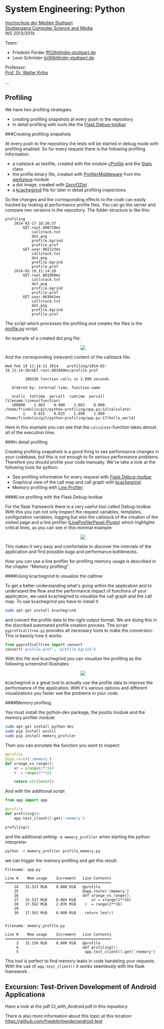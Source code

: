 System Engineering: Python
==========================

[Hochschule der Medien Stuttgart](http://www.hdm-stuttgart.de/)  
[Studiengang Computer Science and Media](http://www.mi.hdm-stuttgart.de/csm)  
WS 2013/2014

Team:
* Friedolin Förder ff026@hdm-stuttgart.de
* Leon Schröder ls066@hdm-stuttgart.de

Professor:  
[Prof. Dr. Walter Kriha](http://kriha.de/)
 
...

Profiling
---------

We have two profiling strategies:

* creating profiling snapshots at every push to the repository
* in detail profiling with tools like the [Flask Debug-toolbar](https://github.com/mgood/flask-debugtoolbar)

###Creating profiling snapshots

At every push to the repository the tests will be started in debug mode with profiling enabled.
So for every request there is the following profiling information: 

* a callstack as textfile, created with the module [cProfile](http://docs.python.org/2/library/profile.html#module-cProfile) and the [Stats](http://docs.python.org/2/library/profile.html#pstats.Stats) class
* the profile binary file, created with [ProfilerMiddleware](http://werkzeug.pocoo.org/docs/contrib/profiler/) from the [werkzeug](http://werkzeug.pocoo.org/) module
* a dot image, created with [Gprof2Dot](http://code.google.com/p/jrfonseca/wiki/Gprof2Dot)
* a [kcachegrind](http://kcachegrind.sourceforge.net/html/Home.html) file for later in detail profiling inspections

So the changes and the corresponding effects to the code can easily tracked by looking at performance profile files.
You can go the server and compare two versions in the repository. The folder structure is like this:

```
profiling
    2014-02-17_18:20:37
        GET.root.000738ms
            callstack.txt
            dot.png
            profile.kgrind
            profile.prof
        GET.user.002123ms
            callstack.txt
            dot.png
            profile.kgrind
            profile.prof
    2014-02-19_11:14:20
        GET.root.001099ms
            callstack.txt
            dot.png
            profile.kgrind
            profile.prof
        GET.user.003041ms
            callstack.txt
            dot.png
            profile.kgrind
            profile.prof
```

The script which processes the profiling and creates the files is the [profile.py](https://github.com/friedolinfoerder/python-syseng/blob/master/profile.py) script.

An example of a created dot.png file:

<p align='center'>
  <img src='http://friedolinfoerder.github.io/repos/python-syseng/images/dot.png' />
</p>

And the corresponding (relevant) content of the callstack file:

```
Wed Feb 19 11:14:21 2014    profiling/2014-02-19_11:14:20/GET.root.001099ms/profile.prof

         100330 function calls in 1.099 seconds

   Ordered by: internal time, function name

   ncalls  tottime  percall  cumtime  percall filename:lineno(function)
   100000    1.083    0.000    1.083    0.000 /home/friedolin/git/python-profiling/app.py:12(calculate)
        1    0.015    0.015    1.099    1.099 /home/friedolin/git/python-profiling/app.py:17(hello_world)
```

Here in this example you can see that the `calculate`-function takes almost all of the execution time.

###In detail profiling

Creating profiling snapshots is a good thing to see performance changes in your codebase, but this is not enough to fix serious performance problems. Therefore you should profile your code manually. We've take a look at the following tools for python:

* See profiling information for every request with [Flask Debug-toolbar](https://github.com/mgood/flask-debugtoolbar)
* Graphical view of the call map and call graph with [kcachegrind](http://kcachegrind.sourceforge.net/html/Home.html)
* Memory profiling with [Line Profiler](https://pypi.python.org/pypi/memory_profiler)

####Live profiling with the Flask Debug-toolbar

For the flask framework there is a very useful tool called Debug-toolbar. With this you can not only inspect the request variables, templates, configuration variables, logging but also the callstack of the creation of the visited page and a line profiler ([LineProfilerPanel-Plugin](https://pypi.python.org/pypi/Flask-DebugToolbar-LineProfilerPanel)) which highlights critical lines, as you can see in this minimal example:

<p align='center'>
  <img src='http://friedolinfoerder.github.io/repos/python-syseng/images/lineprofiler.png' />
</p>
This makes it very easy and comfortable to discover the internals of the application and find possible bugs and performance bottlenecks.

How you can use a line profiler for profiling memory usage is described in the chapter "Memory profiling".

####Using kcachegrind to visualize the calltree

To get a better understanding what's going within the application and to understand the flow and the performance impact of functions of your application, we used kcachegrind to visualize the call graph and the call map. To use kcachegrind you have to install it 

``` sh
sudo apt-get install kcachegrind
```

and convert the profile data to the right output format. We are doing this in the discribed automated profile creation process. The script `pyprof2calltree.py` provides all necessary tools to make the conversion. This is basicly how it works:

``` python
from pyprof2calltree import convert
convert('profile.prof', 'profile.kgrind')
```

With this file and kcachegrind you can visualize the profiling as the following screenshot illustrates:

<p align='center'>
  <img src='http://friedolinfoerder.github.io/repos/python-syseng/images/kcachegrind.png' />
</p>

kcachegrind is a great tool to actually use the profile data to improve the performance of the application. With it's various options and different visualizations you faster see the problems in your code.

####Memory profiling

You must install the python-dev package, the psutils module and the memory profiler module:

``` sh
sudo apt-get install python-dev
sudo pip install psutil
sudo pip install memory_profiler
```

Then you can annotate the function you want to inspect:

``` python
@profile
@app.route('/memory')
def xrange_vs_range():
    xr = xrange(2**16)
	r  = range(2**16)

	return str(len(r))
```

And with the additional script
``` python
from app import app

@profile
def profiling():
    app.test_client().get('/memory')

profiling()
```
and the additional setting `-m memory_profiler` when starting the python interpreter
``` sh
python -m memory_profiler profile_memory.py
```
we can trigger the memory profiling and get this result:

```
Filename: app.py

Line #    Mem usage    Increment   Line Contents
================================================
    24   15.523 MiB    0.000 MiB   @profile
    25                             @app.route('/memory')
    26                             def xrange_vs_range():
    27   15.527 MiB    0.004 MiB       xr = xrange(2**16)
    28   17.562 MiB    2.035 MiB   	r  = range(2**16)
    29                             
    30   17.562 MiB    0.000 MiB   	return len(r)


Filename: memory_profile.py

Line #    Mem usage    Increment   Line Contents
================================================
     3   15.156 MiB    0.000 MiB   @profile
     4                             def profiling():
     5                             	app.test_client().get('/memory')
```

This tool is perfect to find memory leaks in code handeling your requests. With the use of `app.test_client()` it works seamlessly with the flask framework.

Excursion: Test-Driven Development of Android Applications
----------------------------------------------------------

Have a look at the pdf CI_with_Android.pdf in this repository. 

There is also more information about this topic at this location: https://github.com/friedolinfoerder/android-test
